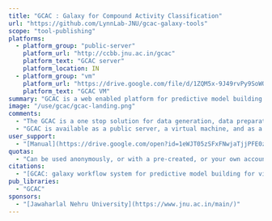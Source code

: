 ```yaml
---
title: "GCAC : Galaxy for Compound Activity Classification"
url: "https://github.com/LynnLab-JNU/gcac-galaxy-tools"
scope: "tool-publishing"
platforms:
  - platform_group: "public-server"
    platform_url: "http://ccbb.jnu.ac.in/gcac"
    platform_text: "GCAC server"
    platform_location: IN
  - platform_group: "vm"
    platform_url: "https://drive.google.com/file/d/1ZQM5x-9J49rvPy9SoWOrM3Xm1MHZdr1I/view?usp=sharing"
    platform_text: "GCAC VM"
summary: "GCAC is a web enabled platform for predictive model building using R and caret package for virtual screening."
image: "/use/gcac/gcac-landing.png"
comments:
  - "The GCAC is a one stop solution for data generation, data preparation, feature selection, model building, prediction and retrival of potential lead molecules."
  - "GCAC is available as a public server, a virtual machine, and as a [tool suite in the Galaxy Toolshed](https://toolshed.g2.bx.psu.edu/repository?repository_id=351af44ceb587e54)."
user_support:
  - "[Manual](https://drive.google.com/open?id=1eWJT05zSFxFNwjaTjjPFE0zZp6g7fO9mxutRtSbc9zU)"
quotas:
  - "Can be used anonymously, or with a pre-created, or your own account."
citations:
  - "[GCAC: galaxy workflow system for predictive model building for virtual screening](https://doi.org/10.1186/s12859-018-2492-8), Deepak R. Bharti, Anmol J. Hemrom and Andrew M. Lynn. *BMC Bioinformatics* 2019 19 (Suppl 13) :550 doi:10.1186/s12859-018-2492-8"
pub_libraries:
  - "GCAC"
sponsors:
  - "[Jawaharlal Nehru University](https://www.jnu.ac.in/main/)"
---
```

